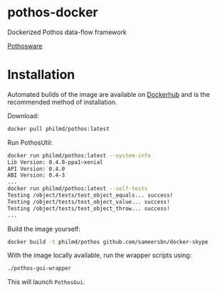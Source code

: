 # pothos-docker

Dockerized Pothos data-flow framework

[Pothosware](https://github.com/pothosware)

# Installation

Automated builds of the image are available on [Dockerhub](https://hub.docker.com/r/philmd/pothos) and is the recommended method of installation.

Download:

```bash
docker pull philmd/pothos:latest
```

Run PothosUtil:

```bash
docker run philmd/pothos:latest --system-info
Lib Version: 0.4.0-ppa1~xenial
API Version: 0.4.0
ABI Version: 0.4-3
...
docker run philmd/pothos:latest --self-tests
Testing /object/tests/test_object_equals... success!
Testing /object/tests/test_object_value... success!
Testing /object/tests/test_object_throw... success!
...
```

Build the image yourself:

```bash
docker build -t philmd/pothos github.com/sameersbn/docker-skype
```

With the image locally available, run the wrapper scripts using:

```bash
./pothos-gui-wrapper
```

This will launch `PothosGui`.
